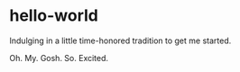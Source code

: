 # hello-world
Indulging in a little time-honored tradition to get me started.

Oh. My. Gosh. So. Excited.
